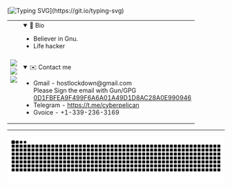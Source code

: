 [![Typing SVG](https://readme-typing-svg.demolab.com?font=Fira+Code&duration=3000&pause=500&color=1DF786&random=false&width=435&lines=Welcome+to+the+real+world.;It+sucks.;And+you+will+love+it.)](https://git.io/typing-svg)

<table>
<tr>
<td>
<img src="http://github-profile-summary-cards.vercel.app/api/cards/profile-details?username=dhay3&theme=2077" style="width:500px"><br>
<img src="https://github-readme-stats.vercel.app/api?username=dhay3&show_icons=true&theme=radical&hide_title=true&card_width=500&hide_border=true"/><br>
<img src="https://leetcard.jacoblin.cool/dhay3?site=cn"/><br>
</td>
<td style="float:left;text-align:left">
<details open>
<summary>👋 Bio</summary>
<ul>
<li>Believer in Gnu.</li>
<li>Life hacker</li>
</ul>
</details>
<br>
<details open>
<summary>✉️ Contact me</summary>
<ul>
<li>Gmail - hostlockdown@gmail.com<br>Please Sign the email with Gun/GPG <br><a href="https://keys.openpgp.org/search?q=0D1FBFEA9F499F6A6A01A49D1D8AC28A0E990946">0D1FBFEA9F499F6A6A01A49D1D8AC28A0E990946</a></li>
<li>Telegram - <a href="https://t.me/cyberpelican">https://t.me/cyberpelican</a></li>
<li>Gvoice - +1-339-236-3169</li>
</ul>
</details>
</td>
</tr>
</table>


---
![](https://raw.githubusercontent.com/dhay3/dhay3/output/github-contribution-grid-snake.svg)
